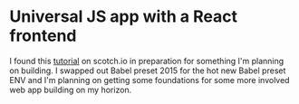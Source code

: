 # Universal JS app with a React frontend

I found this [tutorial](https://scotch.io/tutorials/react-on-the-server-for-beginners-build-a-universal-react-and-node-app) on scotch.io in preparation for something I'm planning on building. I swapped out Babel preset 2015 for the hot new Babel preset ENV and I'm planning on getting some foundations for some more involved web app building on my horizon.